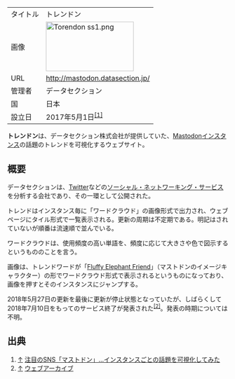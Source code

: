 <div>

|          |                                                                                                                                                                                                                                                                                                                            |
|----------|----------------------------------------------------------------------------------------------------------------------------------------------------------------------------------------------------------------------------------------------------------------------------------------------------------------------------|
| タイトル | トレンドン                                                                                                                                                                                                                                                                                                                 |
| 画像     | [<img src="/images/thumb/3/31/Torendon_ss1.png/200px-Torendon_ss1.png" srcset="/images/thumb/3/31/Torendon_ss1.png/300px-Torendon_ss1.png 1.5x, /images/thumb/3/31/Torendon_ss1.png/400px-Torendon_ss1.png 2x" width="200" height="113" alt="Torendon ss1.png" />](/%E3%83%95%E3%82%A1%E3%82%A4%E3%83%AB:Torendon_ss1.png) |
| URL      | <a href="http://mastodon.datasection.jp/" rel="nofollow">http://mastodon.datasection.jp/</a>                                                                                                                                                                                                                               |
| 管理者   | データセクション                                                                                                                                                                                                                                                                                                           |
| 国       | 日本                                                                                                                                                                                                                                                                                                                       |
| 設立日   | 2017年5月1日<sup>[\[1\]](#cite_note-1)</sup>                                                                                                                                                                                                                                                                               |

  
**トレンドン**は、データセクション株式会社が提供していた、[Mastodon](/%E3%83%9E%E3%82%B9%E3%83%88%E3%83%89%E3%83%B3 "マストドン")[インスタンス](/%E3%82%A4%E3%83%B3%E3%82%B9%E3%82%BF%E3%83%B3%E3%82%B9 "インスタンス")の話題のトレンドを可視化するウェブサイト。

## 概要

データセクションは、[Twitter](/Twitter "Twitter")などの[ソーシャル・ネットワーキング・サービス](/%E3%82%BD%E3%83%BC%E3%82%B7%E3%83%A3%E3%83%AB%E3%83%BB%E3%83%8D%E3%83%83%E3%83%88%E3%83%AF%E3%83%BC%E3%82%AD%E3%83%B3%E3%82%B0%E3%83%BB%E3%82%B5%E3%83%BC%E3%83%93%E3%82%B9 "ソーシャル・ネットワーキング・サービス")を分析する会社であり、その一環として公開された。

トレンドはインスタンス毎に「ワードクラウド」の画像形式で出力され、ウェブページにタイル形式で一覧表示される。更新の周期は不定期である。明記はされていないが順番は流速順で並んでいる。

ワードクラウドは、使用頻度の高い単語を、頻度に応じて大きさや色で図示するというもののことを言う。

画像は、トレンドワードが「[Fluffy Elephant Friend](/Fluffy_Elephant_Friend "Fluffy Elephant Friend")」（マストドンのイメージキャラクター）の形でワードクラウド形式で表示されるというものになっており、画像を押すとそのインスタンスにジャンプする。

2018年5月27日の更新を最後に更新が停止状態となっていたが、しばらくして2018年7月10日をもってのサービス終了が発表された<sup>[\[2\]](#cite_note-2)</sup>。発表の時期については不明。

## 出典

<div>

1.  [↑](#cite_ref-1) <a href="https://topics.datasection.co.jp/articles/2017050101" rel="nofollow">注目のSNS「マストドン」…インスタンスごとの話題を可視化してみた</a>
2.  [↑](#cite_ref-2) <a href="http://web.archive.org/web/20180711131600/http://mastodon.datasection.jp/#!/" rel="nofollow">ウェブアーカイブ</a>

</div>

</div>

